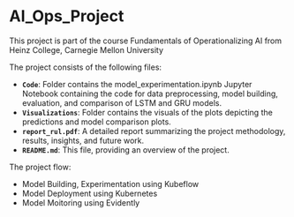 # AI_Ops_Project
This project is part of the course Fundamentals of Operationalizing AI from Heinz College, Carnegie Mellon University

The project consists of the following files:

- **`Code`**: Folder contains the model_experimentation.ipynb Jupyter Notebook containing the code for data preprocessing, model building, evaluation, and comparison of LSTM and GRU models.
- **`Visualizations`**: Folder contains the visuals of the plots depicting the predictions and model comparison plots.
- **`report_rul.pdf`**: A detailed report summarizing the project methodology, results, insights, and future work.
- **`README.md`**: This file, providing an overview of the project.


The project flow:
- Model Building, Experimentation using Kubeflow
- Model Deployment using Kubernetes
- Model Moitoring using Evidently
